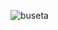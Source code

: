 








![buseta](https://github.com/PartysOverGrandpa/PartysOverGrandpa/assets/134894233/a12a2fe8-2cf6-488d-a9ae-4a632ba13be0)











